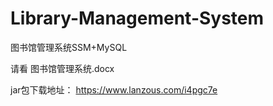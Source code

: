# Library-Management-System
图书馆管理系统SSM+MySQL

请看 图书馆管理系统.docx

jar包下载地址：
https://www.lanzous.com/i4pgc7e
